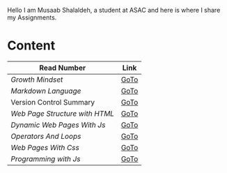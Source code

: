Hello I am Musaab Shalaldeh, a student at ASAC and here is
where I share my Assignments.


# Content

| **Read Number**      | **Link** |
| ----------- | ----------- |
| _Growth Mindset_     | [GoTo](https://musaabshalaldeh.github.io/reading-notes/GrowthMindset)      |
| _Markdown Language_  | [GoTo](https://musaabshalaldeh.github.io/reading-notes/read1)       |
|      Version Control Summary       |    [GoTo](https://musaabshalaldeh.github.io/reading-notes/read2)          |
| _Web Page Structure with HTML_          |    [GoTo](https://musaabshalaldeh.github.io/reading-notes/htmlStructure)         |
| _Dynamic Web Pages With Js_          |    [GoTo](https://musaabshalaldeh.github.io/reading-notes/DynamicWebPages)         |
|_Operators And Loops_| [GoTo](https://musaabshalaldeh.github.io/reading-notes/OperatorsAndLoops)|
|_Web Pages With Css_| [GoTo](https://musaabshalaldeh.github.io/reading-notes/WebPagesWithCSS)|
|_Programming with Js_|[GoTo](https://musaabshalaldeh.github.io/reading-notes/ProgrammingWithJs)|


